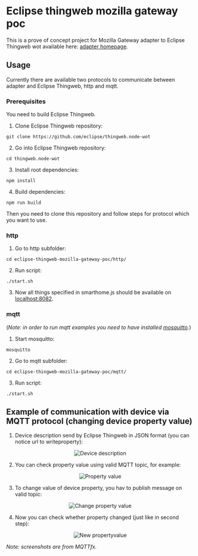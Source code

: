 # Eclipse thingweb mozilla gateway poc
This is a prove of concept project for Mozilla Gateway adapter to Eclipse Thingweb wot available here: [adapter homepage](https://github.com/jakubdybczak/w3c-web-of-things-adapter).

## Usage

Currently there are available two protocols to communicate between adapter and Eclipse Thingweb, http and mqtt.

### Prerequisites
You need to build Eclipse Thingweb.
1. Clone Eclipse Thingweb repository:
```
git clone https://github.com/eclipse/thingweb.node-wot
```
2. Go into Eclipse Thingweb repository:
```
cd thingweb.node-wot
```
3. Install root dependencies:
```
npm install 
```
4. Build dependencies:
```
npm run build
```

Then you need to clone this repository and follow steps for protocol which you want to use.

### http
1. Go to http subfolder:
```
cd eclipse-thingweb-mozilla-gateway-poc/http/
```
2. Run script:
```
./start.sh 
```
3. Now all things specified in smarthome.js should be available on [localhost:8082](http://localhost:8082/).

### mqtt
(*Note: in order to run mqtt examples you need to have installed [mosquitto](https://mosquitto.org/download/).*)

1. Start mosquitto:
```
mosquitto
```
2. Go to mqtt subfolder:
```
cd eclipse-thingweb-mozilla-gateway-poc/mqtt/
```
3. Run script:
```
./start.sh
```
## Example of communication with device via MQTT protocol (changing device property value)
1. Device description send by Eclipse Thingweb in JSON format (you can notice url to writeproperty):
<p align="center">
    <img alt="Device description" title="Device description" src="https://github.com/jakubdybczak/eclipse-thingweb-mozilla-gateway-poc/blob/master/readme_assets/mqtt_example_1.png">
</p>

2. You can check property value using valid MQTT topic, for example:
<p align="center">
    <img alt="Property value" title="Property value" src="https://github.com/jakubdybczak/eclipse-thingweb-mozilla-gateway-poc/blob/master/readme_assets/mqtt_example_2.png">
</p>

3. To change value of device property, you hav to publish message on valid topic:
<p align="center">
    <img alt="Change property value" title="Change property value" src="https://github.com/jakubdybczak/eclipse-thingweb-mozilla-gateway-poc/blob/master/readme_assets/mqtt_example_3.png">
</p>

4. Now you can check whether property changed (just like in second step):
<p align="center">
    <img alt="New propertyvalue" title="New property value" src="https://github.com/jakubdybczak/eclipse-thingweb-mozilla-gateway-poc/blob/master/readme_assets/mqtt_example_4.png">
</p>

*Note: screenshots are from MQTTfx.*
